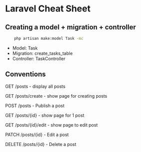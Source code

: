 # Laravel Cheat Sheet

## Creating a model + migration + controller

```bash
	php artisan make:model Task -mc
```

- Model: Task
- Migration: create_tasks_table
- Controller: TaskController

## Conventions

GET /posts - display all posts

GET /posts/create - show page for creating posts

POST /posts - Publish a post

GET /posts/{id} - show page for 1 post

GET /posts/{id}/edit - show page to edit post

PATCH /posts/{id} - Edit a post

DELETE /posts/{id} - Delete a post
